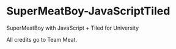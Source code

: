 # SuperMeatBoy-JavaScriptTiled
SuperMeatBoy with JavaScript + Tiled for University

All credits go to Team Meat.
